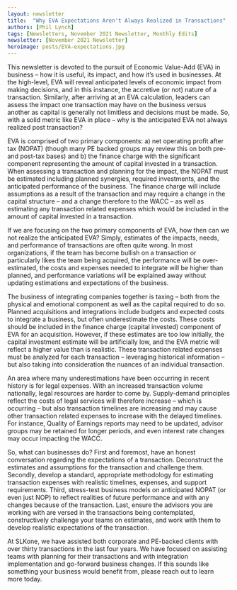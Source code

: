```yaml
---
layout: newsletter
title:  "Why EVA Expectations Aren't Always Realized in Transactions"
authors: [Phil Lynch]
tags: [Newsletters, November 2021 Newsletter, Monthly Edits]
newsletter: [November 2021 Newsletter]
heroimage: posts/EVA-expectations.jpg
---
```


This newsletter is devoted to the pursuit of Economic Value-Add (EVA) in business – how it is useful, its impact, and how it’s used in businesses. At the high-level, EVA will reveal anticipated levels of economic impact from making decisions, and in this instance, the accretive (or not) nature of a transaction. Similarly, after arriving at an EVA calculation, leaders can assess the impact one transaction may have on the business versus another as capital is generally not limitless and decisions must be made. So, with a solid metric like EVA in place – why is the anticipated EVA not always realized post transaction? 

EVA is comprised of two primary components: a) net operating profit after tax (NOPAT) (though many PE backed groups may review this on both pre- and post-tax bases) and b) the finance charge with the significant component representing the amount of capital invested in a transaction. When assessing a transaction and planning for the impact, the NOPAT must be estimated including planned synergies, required investments, and the anticipated performance of the business. The finance charge will include assumptions as a result of the transaction and may require a change in the capital structure – and a change therefore to the WACC – as well as estimating any transaction related expenses which would be included in the amount of capital invested in a transaction. 

If we are focusing on the two primary components of EVA, how then can we not realize the anticipated EVA? Simply, estimates of the impacts, needs, and performance of transactions are often quite wrong. In most organizations, if the team has become bullish on a transaction or particularly likes the team being acquired, the performance will be over-estimated, the costs and expenses needed to integrate will be higher than planned, and performance variations will be explained away without updating estimations and expectations of the business. 

The business of integrating companies together is taxing – both from the physical and emotional component as well as the capital required to do so. Planned acquisitions and integrations include budgets and expected costs to integrate a business, but often underestimate the costs. These costs should be included in the finance charge (capital invested) component of EVA for an acquisition. However, if these estimates are too low initially, the capital investment estimate will be artificially low, and the EVA metric will reflect a higher value than is realistic. These transaction related expenses must be analyzed for each transaction – leveraging historical information – but also taking into consideration the nuances of an individual transaction. 

An area where many underestimations have been occurring in recent history is for legal expenses. With an increased transaction volume nationally, legal resources are harder to come by. Supply-demand principles reflect the costs of legal services will therefore increase – which is occurring – but also transaction timelines are increasing and may cause other transaction related expenses to increase with the delayed timelines. For instance, Quality of Earnings reports may need to be updated, advisor groups may be retained for longer periods, and even interest rate changes may occur impacting the WACC. 

So, what can businesses do? First and foremost, have an honest conversation regarding the expectations of a transaction. Deconstruct the estimates and assumptions for the transaction and challenge them. Secondly, develop a standard, appropriate methodology for estimating transaction expenses with realistic timelines, expenses, and support requirements. Third, stress-test business models on anticipated NOPAT (or even just NOP) to reflect realities of future performance and with any changes because of the transaction. Last, ensure the advisors you are working with are versed in the transactions being contemplated, constructively challenge your teams on estimates, and work with them to develop realistic expectations of the transaction. 

At SLKone, we have assisted both corporate and PE-backed clients with over thirty transactions in the last four years. We have focused on assisting teams with planning for their transactions and with integration implementation and go-forward business changes. If this sounds like something your business would benefit from, please reach out to learn more today.
